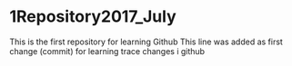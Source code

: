 # 1Repository2017_July
This is the first repository for learning Github
This line was added as first change (commit) for learning trace changes i github
